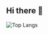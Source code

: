 ## Hi there 👋

![Top Langs](https://github-readme-stats.vercel.app/api/top-langs/?username=alexsanders-git&theme=tokyonight)
